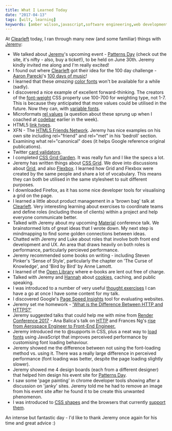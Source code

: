 ```yaml
---
title: What I Learned Today
date: "2017-04-13"
tags: [wilt, learning]
keywords: [amber wilson,javascript,software engineering,web development, coding, code newbie]
---
```


At [Clearleft](https://clearleft.com) today, I ran through many new (and some familiar) things with [Jeremy](https://adactio.com):

*   We talked about [Jeremy](https://adactio.com)'s upcoming event - [Patterns Day](http://patternsday.com/) (check out the site, it's nifty - also, buy a ticket!), to be held on June 30th. Jeremy kindly invited me along and I'm really excited!
*   I found out where [Clearleft](clearleft.com) got their idea for the 100 day challenge - [Aaron Parecki](https://twitter.com/aaronpk)'s [100 days of music](https://100.aaronparecki.com/)!
*   I learned that these _amazing_ [color fonts](http://www.colorfonts.wtf/) won't be available for a while (sadly).
*   I discovered a nice example of excellent forward-thinking. The creators of the [font-weight](https://developer.mozilla.org/en/docs/Web/CSS/font-weight) CSS property use 100-700 for weighting type, not 1-7\. This is because they anticipated that more values could be utilised in the future. Now they can, with [variable fonts](http://typographica.org/on-typography/variable-fonts/).
*   Microformats [rel values](http://microformats.org/wiki/existing-rel-values) (a question about these sprung up when I coached at [codebar](https://codebar.io) earlier in the week).
*   HTML5 [link types](https://www.w3.org/TR/html4/types.html#h-6.12).
*   XFN - The [HTML5 Friends Network](http://microformats.org/wiki/XFN). Jeremy has nice examples on his own site including rel="friend" and rel="met" in his 'bedroll' section.
*   Examining what rel="canonical" does (it helps Google reference original publications).
*   Twitter [card validators](https://cards-dev.twitter.com/validator).
*   I completed [CSS Grid Garden](http://cssgridgarden.com/). It was really fun and I like the specs a lot.
*   Jeremy has written things about [CSS Grid](https://adactio.com/links/tags/grid). We dove into discussions about [Grid](https://css-tricks.com/snippets/css/complete-guide-grid/), and also [Flexbox](https://flexbox.io/). I learned how Grid and Flexbox were created by the same people and share a lot of vocabulary. This means they can both be utilised in the same stylesheet to suit different purposes.
*   I downloaded Firefox, as it has some nice developer tools for visualising a grid on the page.
*   I learned a little about product management in a 'brown bag' talk at [Clearleft](https://clearleft.com). Very interesting learning about exercises to coordinate teams and define roles (including those of clients) within a project and help everyone communicate better.
*   Talked with Jeremy about my upcoming [Material](https://web.material.is/2017/) conference talk. We brainstormed lots of great ideas that I wrote down. My next step is mindmapping to find some golden connections between ideas.
*   Chatted with Jeremy and Luke about roles that involve both front end development and UX. An area that draws heavily on both roles is performance, particularly percieved performance.
*   Jeremy recommended some books on writing - including Steven Pinker's 'Sense of Style', particularly the chapter on 'The Curse of Knowledge', and 'Bird by Bird' by Anne Lamott.
*   I learned of the [Open Library](https://openlibrary.org/) where e-books are lent out free of charge.
*   Talked with Jeremy and [Hannah](https://clearleft.com/team/hana-stevenson) about [cookies](/blog/cookies/), caching, and public speaking.
*   I was introduced to a number of very useful [thought exercises](https://adactio.com/journal/9732) I can have a go at once I have some content for my talk.
*   I discovered Google's [Page Speed Insights](https://developers.google.com/speed/pagespeed/insights/) tool for evaluating websites.
*   Jeremy set me homework - ['What is the Difference Between HTTP and HTTPS?'](https://twitter.com/ambrwlsn90/status/852557145853833218)
*   Jeremy suggested talks that could help me with mine from [Render Conference 2017](http://2017.render-conf.com/) - Ana Balica's talk on [HTTP](https://www.youtube.com/watch?v=DtTKF5OcpsU) and Frances Ng's [rise from Aerospace Engineer to Front-End Engineer.](https://www.youtube.com/watch?v=Df0-2e6M_y4)
*   Jeremy introduced me to @supports in CSS, plus a neat way to [load fonts](https://fontfaceobserver.com/) using JavaScript that improves perceived performance by customising font loading behaviour.
*   Jeremy showed me the difference between not using the font-loading method vs. using it. There was a really large difference in perceived performance (font loading was better, despite the page loading slightly slower).
*   Jeremy showed me 4 design boards (each from a different designer) that helped him design his event site for [Patterns Day](http://patternsday.com/).
*   I saw some 'page painting' in chrome developer tools showing after a discussion on 'janky' sites. Jeremy told me he had to remove an image from his event site after he found it to be create this unwanted phenomenon.
*   I was introduced to [CSS shapes](https://css-tricks.com/examples/ShapesOfCSS/) and the browsers that currently [support them](https://caniuse.com/#search=css%20shapes).

An intense but fantastic day - I'd like to thank Jeremy once again for his time and great advice :)